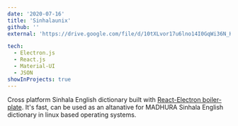```yaml
---
date: '2020-07-16'
title: 'Sinhalaunix'
github: ''
external: 'https://drive.google.com/file/d/10tXLvor17u6lno14I0GqWi36N_Hyq1FR/view'

tech:
  - Electron.js
  - React.js
  - Material-UI
  - JSON
showInProjects: true
---
```


Cross platform Sinhala English dictionary built with [React-Electron boiler-plate](https://github.com/electron-react-boilerplate/electron-react-boilerplate). It's fast, can be used as an altanative for MADHURA Sinhala English dictionary in linux based operating systems.
